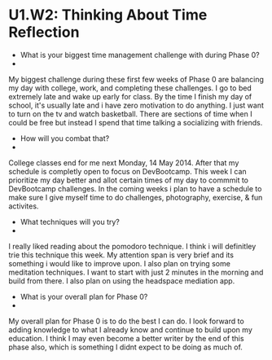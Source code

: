 # U1.W2: Thinking About Time Reflection

* What is your biggest time management challenge with during Phase 0? 
* 
My biggest challenge during these first few weeks of Phase 0 are balancing my day with college, work, and completing these challenges. I go to bed extremely late and wake up early for class. By the time I finish my day of school, it's usually late and i have zero motivation to do anything. I just want to turn on the tv and watch basketball. There are sections of time when I could be free but instead I spend that time talking a socializing with friends. 

* How will you combat that? 
* 
College classes end for me next Monday, 14 May 2014. After that my schedule is completly open to focus on DevBootcamp. This week I can prioritize my day better and allot certain times of my day to commmit to DevBootcamp challenges. In the coming weeks i plan to have a schedule to make sure I give myself time to do challenges, photography, exercise, & fun activites. 

* What techniques will you try?
* 
I really liked reading about the pomodoro technique.  I think i will definitley trie this technique this week. My attention span is very brief and its something i would like to improve upon. I also plan on trying some meditation techniques. I want to start with just 2 minutes in the morning and build from there. I also plan on using the headspace mediation app. 


* What is your overall plan for Phase 0?
* 
My overall plan for Phase 0 is to do the best I can do. I look forward to adding knowledge to what I already know and continue to build upon my education. I think I may even become a better writer by the end of this phase also, which is something I didnt expect to be doing as much of.  
